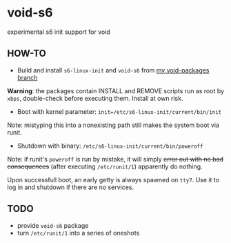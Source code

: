 # void-s6
experimental s6 init support for void

## HOW-TO

* Build and install `s6-linux-init` and `void-s6` from [my void-packages branch](https://github.com/st3r4g/void-packages/tree/void-s6)

**Warning**: the packages contain INSTALL and REMOVE scripts run as root by
`xbps`, double-check before executing them. Install at own risk.

* Boot with kernel parameter: `init=/etc/s6-linux-init/current/bin/init`

Note: mistyping this into a nonexisting path still makes the system boot via
runit.

* Shutdown with binary: `/etc/s6-linux-init/current/bin/poweroff`

Note: if runit's `poweroff` is run by mistake, it will simply ~~error out with
no bad consequences~~ (after executing `/etc/runit/1`) apparently do nothing.

Upon successfull boot, an early getty is always spawned on `tty7`. Use it to
log in and shutdown if there are no services.

## TODO

* provide `void-s6` package
* turn `/etc/runit/1` into a series of oneshots
